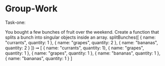 # Group-Work
Task-one:

You bought a few bunches of fruit over the weekend. Create a function that splits a bunch into singular objects inside an array. splitBunches([ { name: "currants", quantity: 1 }, { name: "grapes", quantity: 2 }, { name: "bananas", quantity: 2 } ]) ➞ [ { name: "currants", quantity: 1}, { name: "grapes", quantity: 1 }, { name: "grapes", quantity: 1 }, { name: "bananas", quantity: 1 }, { name: "bananas", quantity: 1 } ]